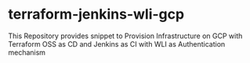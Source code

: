# terraform-jenkins-wli-gcp
This Repository provides snippet to Provision Infrastructure on GCP with Terraform OSS as CD and Jenkins as CI with WLI as Authentication mechanism
